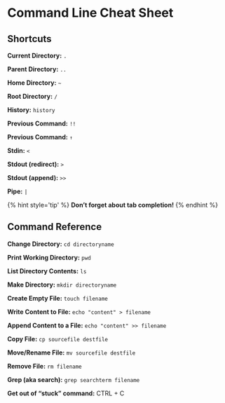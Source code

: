 # Command Line Cheat Sheet

## Shortcuts

**Current Directory:** `.`

**Parent Directory:** `..`

**Home Directory:** `~`

**Root Directory:** `/`

**History:** `history`

**Previous Command:** `!!`

**Previous Command:** `↑`

**Stdin:** `<`

**Stdout \(redirect\):** `>`

**Stdout \(append\):** `>>`

**Pipe:** `|`

{% hint style='tip' %}
**Don’t forget about tab completion!**
{% endhint %}

## Command Reference

**Change Directory:** `cd directoryname`

**Print Working Directory:** `pwd`

**List Directory Contents:** `ls`

**Make Directory:** `mkdir directoryname`

**Create Empty File:** `touch filename`

**Write Content to File:** `echo "content" > filename`

**Append Content to a File:** `echo "content" >> filename`

**Copy File:** `cp sourcefile destfile`

**Move/Rename File:** `mv sourcefile destfile`

**Remove File:** `rm filename`

**Grep \(aka search\):** `grep searchterm filename`

**Get out of “stuck” command:**  CTRL + C

